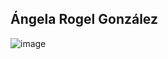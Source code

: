 ## Ángela Rogel González 

![image](https://github.com/ang-05/ang-05/assets/157000980/13eece95-aeb4-424c-bf7b-9bd24773cb24)


